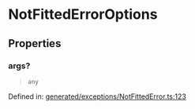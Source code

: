 # NotFittedErrorOptions

## Properties

### args?

> `any`

Defined in:  [generated/exceptions/NotFittedError.ts:123](https://github.com/transitive-bullshit/scikit-learn-ts/blob/122b3c0/packages/sklearn/src/generated/exceptions/NotFittedError.ts#L123)
